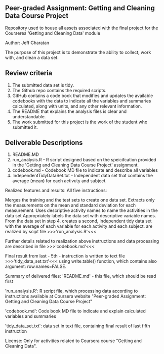 ## Peer-graded Assignment: Getting and Cleaning Data Course Project
Repository used to house all assets associated with the final project for the Courserea 'Getting and Cleaning Data' module 

Author: Jeff Charatan

The purpose of this project is to demonstrate the ability to collect, work with, and clean a data set.

## Review criteria
1. The submitted data set is tidy.
2. The Github repo contains the required scripts.
3. GitHub contains a code book that modifies and updates the available codebooks with the data to indicate all the variables and summaries calculated, along with units, and any other relevant information.
4. The README that explains the analysis files is clear and understandable.
5. The work submitted for this project is the work of the student who submitted it.



## Deliverable Descriptions
1. README.MD
2. run_analysis.R - R script designed based on the speicifcation provided in the 'Getting and Cleaning Data Course Project' assignment.
3. codebook.md - Codebook MD file to indicate and describe all variables
4. IndependentTidyDataSet.txt - Independent data set that contains the average (mean) for each activuty and subject. 



Realized features and results:
All five instructions:

Merges the training and the test sets to create one data set.
Extracts only the measurements on the mean and standard deviation for each measurement.
Uses descriptive activity names to name the activities in the data set
Appropriately labels the data set with descriptive variable names.
From the data set in step 4, creates a second, independent tidy data set with the average of each variable for each activity and each subject.
are realized by scipt file >>>'run_analysis.R'<<<

Further details related to realization above instructions and data processing are described in file >>>'codebook.md'<<<

Final result from last - 5th - instruction is written to text file >>>'tidy_data_set.txt'<<< using write.table() function, which contains also argument: row.names=FALSE.

Summary of delivered files:
'README.md' - this file, which should be read first

'run_analysis.R': R script file, which processing data according to instructions available at Coursera website "Peer-graded Assignment: Getting and Cleaning Data Course Project"

'codebook.md': Code book MD file to indicate and explain calculated variables and summaries

'tidy_data_set.txt': data set in text file, containing final result of last fifth instruction

License:
Only for activities related to Coursera course "Getting and Cleaning Data".
